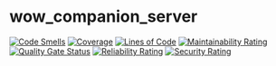 # wow_companion_server

[![Code Smells](https://sonarcloud.io/api/project_badges/measure?project=jbwittner_wow_companion_server&metric=code_smells)](https://sonarcloud.io/summary/new_code?id=jbwittner_wow_companion_server) [![Coverage](https://sonarcloud.io/api/project_badges/measure?project=jbwittner_wow_companion_server&metric=coverage)](https://sonarcloud.io/summary/new_code?id=jbwittner_wow_companion_server) [![Lines of Code](https://sonarcloud.io/api/project_badges/measure?project=jbwittner_wow_companion_server&metric=ncloc)](https://sonarcloud.io/summary/new_code?id=jbwittner_wow_companion_server) [![Maintainability Rating](https://sonarcloud.io/api/project_badges/measure?project=jbwittner_wow_companion_server&metric=sqale_rating)](https://sonarcloud.io/summary/new_code?id=jbwittner_wow_companion_server) [![Quality Gate Status](https://sonarcloud.io/api/project_badges/measure?project=jbwittner_wow_companion_server&metric=alert_status)](https://sonarcloud.io/summary/new_code?id=jbwittner_wow_companion_server) [![Reliability Rating](https://sonarcloud.io/api/project_badges/measure?project=jbwittner_wow_companion_server&metric=reliability_rating)](https://sonarcloud.io/summary/new_code?id=jbwittner_wow_companion_server) [![Security Rating](https://sonarcloud.io/api/project_badges/measure?project=jbwittner_wow_companion_server&metric=security_rating)](https://sonarcloud.io/summary/new_code?id=jbwittner_wow_companion_server)
